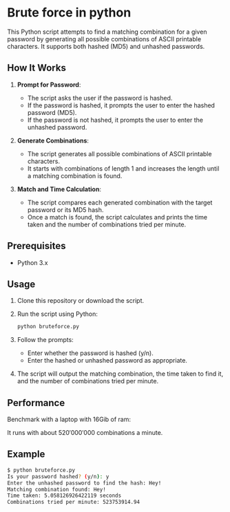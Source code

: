 # Brute force in python

This Python script attempts to find a matching combination for a given password by generating all possible combinations of ASCII printable characters. It supports both hashed (MD5) and unhashed passwords.

## How It Works

1. **Prompt for Password**:
   - The script asks the user if the password is hashed.
   - If the password is hashed, it prompts the user to enter the hashed password (MD5).
   - If the password is not hashed, it prompts the user to enter the unhashed password.

2. **Generate Combinations**:
   - The script generates all possible combinations of ASCII printable characters.
   - It starts with combinations of length 1 and increases the length until a matching combination is found.

3. **Match and Time Calculation**:
   - The script compares each generated combination with the target password or its MD5 hash.
   - Once a match is found, the script calculates and prints the time taken and the number of combinations tried per minute.

## Prerequisites

- Python 3.x

## Usage

1. Clone this repository or download the script.
2. Run the script using Python:

    ```bash
    python bruteforce.py
    ```

3. Follow the prompts:
    - Enter whether the password is hashed (y/n).
    - Enter the hashed or unhashed password as appropriate.

4. The script will output the matching combination, the time taken to find it, and the number of combinations tried per minute.

## Performance

Benchmark with a laptop with 16Gib of ram:

It runs with about $520'000'000$ combinations a minute.


## Example

```bash
$ python bruteforce.py
Is your password hashed? (y/n): y
Enter the unhashed password to find the hash: Hey!
Matching combination found: Hey!
Time taken: 5.058126926422119 seconds
Combinations tried per minute: 523753914.94
```

